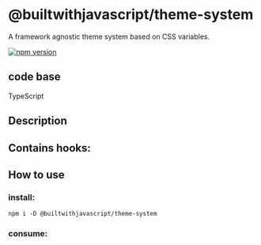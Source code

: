 # @builtwithjavascript/theme-system
A framework agnostic theme system based on CSS variables.

[![npm version](https://badge.fury.io/js/@builtwithjavascript/theme-system.svg)](https://badge.fury.io/js/@builtwithjavascript/theme-system)

## code base
TypeScript


## Description
Contains hooks:
- 

## How to use

### install:
```
npm i -D @builtwithjavascript/theme-system
```

### consume:
```


```


